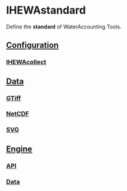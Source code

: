 # IHEWAstandard

Define the **standard** of WaterAccounting Tools.


## [Configuration](Configuration/README.md)

### [IHEWAcollect](Configuration/IHEWAcollect.md)


## [Data](Data/README.md)

### [GTiff](Data/GTiff.md)

### [NetCDF](Data/NetCDF.md)

### [SVG](Data/SVG.md)


## [Engine](Engine/README.md)

### [API](Engine/API.md)

### [Data](Engine/Data.md)

